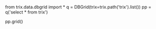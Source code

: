 


from trix.data.dbgrid import *
q = DBGrid(trix=trix.path('trix').list())
pp = q('select * from trix')

pp.grid()

